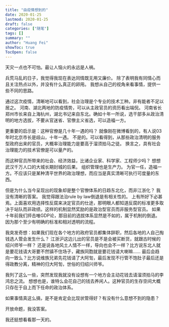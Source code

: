 ```yaml
---
title: "由疫情想到的"
date: 2020-01-25
lastmod: 2020-01-25
draft: false
categories: ["随笔"]
tags: []
summary: ""
author: "Huang Fei"
showToc: true
TocOpen: false
---
```


天灾一点也不可怕。最让人恼火的永远是人祸。

兵荒马乱的日子，我觉得我现在表达同情既无用又廉价。
除了表明我有同情心而且关注热点以外，并没有什么真正的卵用。
我想从自己的视角来看事情，提供一些不同的思路。

通过这次疫情，清晰地可以看到，社会治理是个专业的技术工种。非有能者不足以居之。
河南、湖北两地的防疫情势，可以从主政官员的资历看出端倪。
河南省长郑州市长来自上海杭州，湖北书记来自东北。确如十年一所说，选干部多从政治清明的地方选拔，不要从官迷省、官僚主义省选，可以造福一方。

更重要的启示是：这种官僚是几十年一遇的吗？
就像刚在微博看到的，有人说03年时北京市长是歧山，十年一遇。
不是的。可以看得到，从那些政治清明的服务型政府出来的官员，大概率治理能力是要高于溜须拍马之徒。
换言之，具有社会治理能力的技术官僚是可以量产的。

而这种官员所带来的社会、经济效益，比诸企业家、科学家、工程师少吗？
想想武汉千万人口的大城长期封城的后果。
组织管理也是生产力。
为官一任，造福一方。不应该只是某种清平世界的政治理想，而应当是真实清晰可执行可度量的东西。

但是为什么当今呈现出的现象却是整个官僚体系的日趋东北化，而非江浙化？
我没有清晰的答案。
我觉得跟法治rule by law倒退是有相关性的。
上有所好下必甚焉。上面喜欢用选择性反腐来决定官员的仕途，那明眼人都知道反腐的标准更多取决于站队而非政绩。这样的机制显然奖励的是政治型官员而非服务型官员。
如果十年前我们抨击唯GDP论，那目前的选拔体系显然是不如的，属于机制的倒退。因为那个至少有明确的标准和相对透明的流程。

我突发奇想：如果我们现在各个地方的政府官员都集体辞职，然后各地的人自己掏钱选人管会发生什么？
江浙沪这边儿出的官员是不是会被买断货，就跟古时候的绍兴师爷一样？
还是说各地风土人情不一样，导向也会不一样？比方说东北人就是要花钱请大哥要不然镇不住场子，藏族同胞就是要花钱请大喇嘛……
最后会趋向一致么？比方说维族兄弟先花钱请了大阿訇，最后发现不行管不饱肚子最后还是得政教分离，精神的归大阿訇，世俗的归绍兴师爷。

我列了这么一些，突然发现我就没有设想有一个地方会主动花钱去请溜须拍马的李鸿忠之流。
想想也是，谁特么会花自己的钱去养闲人。这种官员的生存空间大概只存在于自上而下任命的政治体系。

如果事情真这么搞，是不是肯定会比现状管得好？有没有什么意想不到的隐患？

开放命题，我没答案。

我还挺想看看那一天的。